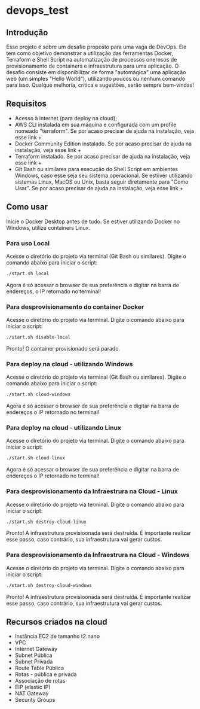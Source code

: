 # devops_test

## Introdução

Esse projeto é sobre um desafio proposto para uma vaga de DevOps. Ele tem como objetivo demonstrar a utilização das ferramentas Docker, Terraform e Shell Script na automatização de processos onerosos de provisionamento de containers e infraestrutura para uma aplicação.
O desafio consiste em  disponibilizar de forma "automágica" uma aplicação web (um simples "Hello World"), utilizando poucos ou nenhum comando para isso. 
Qualque melhoria, crítica e sugestões, serão sempre bem-vindas!

## Requisitos

- Acesso à internet (para deploy na cloud);
- AWS CLI instalada em sua máquina e configurada com um profile nomeado "terraform". Se por acaso precisar de ajuda na instalação, veja esse link +
- Docker Community Edition instalado. Se por acaso precisar de ajuda na instalação, veja esse link +
- Terraform instalado. Se por acaso precisar de ajuda na instalação, veja esse link +
- Git Bash ou similares para execução do Shell Script em ambientes Windows, caso esse seja seu sistema operacional. Se estiiver utilizando sistemas Linux, MacOS ou Unix, basta seguir diretamente para "Como Usar". Se por acaso precisar de ajuda na instalação, veja esse link +

## Como usar

Inicie o Docker Desktop antes de tudo.
Se estiver utilizando Docker no Windows, utilize containers Linux.

### Para uso Local

Acesse o diretório do projeto via terminal (Git Bash ou similares).
Digite o comando abaixo para iniciar o script:

```sh
./start.sh local
```
Agora é só acessar o browser de sua preferência e digitar na barra de endereços, o IP retornado no terminal!

### Para desprovisionamento do container Docker

Acesse o diretório do projeto via terminal.
Digite o comando abaixo para iniciar o script:

```sh
./start.sh disable-local
```

Pronto! O container provisionado será parado.

### Para deploy na cloud - utilizando Windows

Acesse o diretório do projeto via terminal (Git Bash ou similares).
Digite o comando abaixo para iniciar o script:

```sh
./start.sh cloud-windows 
```

Agora é só acessar o browser de sua preferência e digitar na barra de endereços o IP retornado no terminal!

### Para deploy na cloud - utilizando Linux

Acesse o diretório do projeto via terminal.
Digite o comando abaixo para iniciar o script:

```sh
./start.sh cloud-linux
```

Agora é só acessar o browser de sua preferência e digitar na barra de endereços o IP retornado no terminal!

### Para desprovisionamento da Infraestrura na Cloud - Linux

Acesse o diretório do projeto via terminal.
Digite o comando abaixo para iniciar o script:

```sh
./start.sh destroy-cloud-linux
```

Pronto! A infraestrutura provisioonada será destruída.
É importante realizar esse passo, caso contrário, sua infraestrutura vai gerar custos.

### Para desprovisionamento da Infraestrura na Cloud - Windows

Acesse o diretório do projeto via terminal.
Digite o comando abaixo para iniciar o script:

```sh
./start.sh destroy-cloud-windows
```
Pronto! A infraestrutura provisioonada será destruída.
É importante realizar esse passo, caso contrário, sua infraestrutura vai gerar custos.

## Recursos criados na cloud

- Instância EC2 de tamanho t2.nano
- VPC
- Internet Gateway
- Subnet Pública
- Subnet Privada
- Route Table Pública
- Rotas - pública e privada
- Associação de rotas
- EIP (elastic IP)
- NAT Gateway
- Security Groups 


